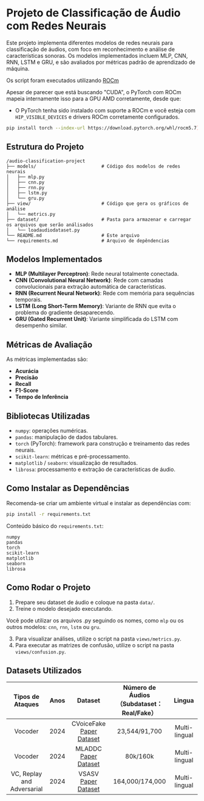 
# Projeto de Classificação de Áudio com Redes Neurais

Este projeto implementa diferentes modelos de redes neurais para classificação de áudios, com foco em reconhecimento e análise de características sonoras. Os modelos implementados incluem MLP, CNN, RNN, LSTM e GRU, e são avaliados por métricas padrão de aprendizado de máquina.

Os script foram executados utilizando [ROCm](https://dl.acm.org/doi/10.1145/3658644.3670285)

Apesar de parecer que está buscando "CUDA", o PyTorch com ROCm mapeia internamente isso para a GPU AMD corretamente, desde que:
- O PyTorch tenha sido instalado com suporte a ROCm e você esteja com `HIP_VISIBLE_DEVICES` e drivers ROCm corretamente configurados.

```bash
pip install torch --index-url https://download.pytorch.org/whl/rocm5.7)
``` 

## Estrutura do Projeto

```
/audio-classification-project
├── models/                        # Código dos modelos de redes neurais
│   ├── mlp.py
│   ├── cnn.py
│   ├── rnn.py
│   ├── lstm.py
│   └── gru.py
├── view/                          # Código que gera os gráficos de análise
│   └── metrics.py
├── dataset/                       # Pasta para armazenar e carregar os arquivos que serão análisados
│   └── loadaudiodataset.py
└── README.md                      # Este arquivo
└── requirements.md                # Arquivo de depêndencias
```

## Modelos Implementados

- **MLP (Multilayer Perceptron)**: Rede neural totalmente conectada.
- **CNN (Convolutional Neural Network)**: Rede com camadas convolucionais para extração automática de características.
- **RNN (Recurrent Neural Network)**: Rede com memória para sequências temporais.
- **LSTM (Long Short-Term Memory)**: Variante de RNN que evita o problema do gradiente desaparecendo.
- **GRU (Gated Recurrent Unit)**: Variante simplificada do LSTM com desempenho similar.

## Métricas de Avaliação

As métricas implementadas são:

- **Acurácia**
- **Precisão**
- **Recall**
- **F1-Score**
- **Tempo de Inferência**

## Bibliotecas Utilizadas

- `numpy`: operações numéricas.
- `pandas`: manipulação de dados tabulares.
- `torch` (PyTorch): framework para construção e treinamento das redes neurais.
- `scikit-learn`: métricas e pré-processamento.
- `matplotlib` / `seaborn`: visualização de resultados.
- `librosa`: processamento e extração de características de áudio.

## Como Instalar as Dependências

Recomenda-se criar um ambiente virtual e instalar as dependências com:

```bash
pip install -r requirements.txt
```

Conteúdo básico do `requirements.txt`:

```
numpy
pandas
torch
scikit-learn
matplotlib
seaborn
librosa
```

## Como Rodar o Projeto

1. Prepare seu dataset de áudio e coloque na pasta `data/`.
2. Treine o modelo desejado executando.

Você pode utilizar os arquivos .py seguindo os nomes, como `mlp` ou os outros modelos: `cnn`, `rnn`, `lstm` ou `gru`.

3. Para visualizar análises, utilize o script na pasta `views/metrics.py`.
4. Para executar as matrizes de confusão, utilize o script na pasta `views/confusion.py`.

## Datasets Utilizados

|  Tipos de Ataques  | Anos | Dataset   |  Número de Áudios  <br>（Subdataset：Real/Fake） 	  |    Lingua   |
|:-----------:|:------------:|:------------:|:-------------:|:------------:|
|Vocoder|2024|CVoiceFake<br>[Paper](https://dl.acm.org/doi/10.1145/3658644.3670285) [Dataset](https://safeearweb.github.io/Project/)|23,544/91,700|Multi-lingual|
|Vocoder|2024|MLADDC<br>[Paper](https://openreview.net/forum?id=ic3HvoOTeU) [Dataset](https://speech007.github.io/MLADDC_Nips/)|80k/160k|Multi-lingual|
|VC, Replay<br>and Adversarial|2024|VSASV<br>[Paper](https://www.isca-archive.org/interspeech_2024/hoang24b_interspeech.html) [Dataset](https://github.com/hustep-lab/VSASV-Dataset)|164,000/174,000|Multi-lingual|